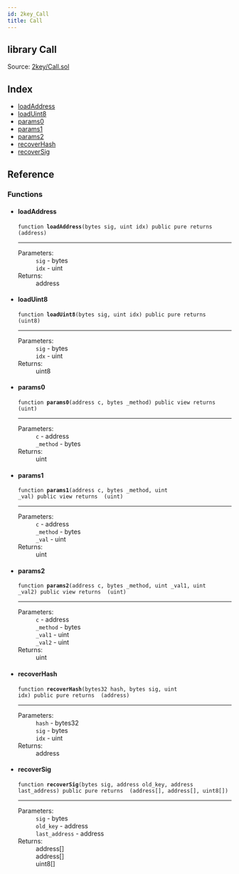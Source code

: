 ```yaml
---
id: 2key_Call
title: Call
---
```


<div class="contract-doc"><div class="contract"><h2 class="contract-header"><span class="contract-kind">library</span> Call</h2><div class="source">Source: <a href="git+https://github.com/2keynet/web3-alpha/blob/v0.0.3/contracts/2key/Call.sol" target="_blank">2key/Call.sol</a></div></div><div class="index"><h2>Index</h2><ul><li><a href="2key_Call.html#loadAddress">loadAddress</a></li><li><a href="2key_Call.html#loadUint8">loadUint8</a></li><li><a href="2key_Call.html#params0">params0</a></li><li><a href="2key_Call.html#params1">params1</a></li><li><a href="2key_Call.html#params2">params2</a></li><li><a href="2key_Call.html#recoverHash">recoverHash</a></li><li><a href="2key_Call.html#recoverSig">recoverSig</a></li></ul></div><div class="reference"><h2>Reference</h2><div class="functions"><h3>Functions</h3><ul><li><div class="item function"><span id="loadAddress" class="anchor-marker"></span><h4 class="name">loadAddress</h4><div class="body"><code class="signature">function <strong>loadAddress</strong><span>(bytes sig, uint idx) </span><span>public </span><span>pure </span><span>returns  (address) </span></code><hr/><dl><dt><span class="label-parameters">Parameters:</span></dt><dd><div><code>sig</code> - bytes</div><div><code>idx</code> - uint</div></dd><dt><span class="label-return">Returns:</span></dt><dd>address</dd></dl></div></div></li><li><div class="item function"><span id="loadUint8" class="anchor-marker"></span><h4 class="name">loadUint8</h4><div class="body"><code class="signature">function <strong>loadUint8</strong><span>(bytes sig, uint idx) </span><span>public </span><span>pure </span><span>returns  (uint8) </span></code><hr/><dl><dt><span class="label-parameters">Parameters:</span></dt><dd><div><code>sig</code> - bytes</div><div><code>idx</code> - uint</div></dd><dt><span class="label-return">Returns:</span></dt><dd>uint8</dd></dl></div></div></li><li><div class="item function"><span id="params0" class="anchor-marker"></span><h4 class="name">params0</h4><div class="body"><code class="signature">function <strong>params0</strong><span>(address c, bytes _method) </span><span>public </span><span>view </span><span>returns  (uint) </span></code><hr/><dl><dt><span class="label-parameters">Parameters:</span></dt><dd><div><code>c</code> - address</div><div><code>_method</code> - bytes</div></dd><dt><span class="label-return">Returns:</span></dt><dd>uint</dd></dl></div></div></li><li><div class="item function"><span id="params1" class="anchor-marker"></span><h4 class="name">params1</h4><div class="body"><code class="signature">function <strong>params1</strong><span>(address c, bytes _method, uint _val) </span><span>public </span><span>view </span><span>returns  (uint) </span></code><hr/><dl><dt><span class="label-parameters">Parameters:</span></dt><dd><div><code>c</code> - address</div><div><code>_method</code> - bytes</div><div><code>_val</code> - uint</div></dd><dt><span class="label-return">Returns:</span></dt><dd>uint</dd></dl></div></div></li><li><div class="item function"><span id="params2" class="anchor-marker"></span><h4 class="name">params2</h4><div class="body"><code class="signature">function <strong>params2</strong><span>(address c, bytes _method, uint _val1, uint _val2) </span><span>public </span><span>view </span><span>returns  (uint) </span></code><hr/><dl><dt><span class="label-parameters">Parameters:</span></dt><dd><div><code>c</code> - address</div><div><code>_method</code> - bytes</div><div><code>_val1</code> - uint</div><div><code>_val2</code> - uint</div></dd><dt><span class="label-return">Returns:</span></dt><dd>uint</dd></dl></div></div></li><li><div class="item function"><span id="recoverHash" class="anchor-marker"></span><h4 class="name">recoverHash</h4><div class="body"><code class="signature">function <strong>recoverHash</strong><span>(bytes32 hash, bytes sig, uint idx) </span><span>public </span><span>pure </span><span>returns  (address) </span></code><hr/><dl><dt><span class="label-parameters">Parameters:</span></dt><dd><div><code>hash</code> - bytes32</div><div><code>sig</code> - bytes</div><div><code>idx</code> - uint</div></dd><dt><span class="label-return">Returns:</span></dt><dd>address</dd></dl></div></div></li><li><div class="item function"><span id="recoverSig" class="anchor-marker"></span><h4 class="name">recoverSig</h4><div class="body"><code class="signature">function <strong>recoverSig</strong><span>(bytes sig, address old_key, address last_address) </span><span>public </span><span>pure </span><span>returns  (address[], address[], uint8[]) </span></code><hr/><dl><dt><span class="label-parameters">Parameters:</span></dt><dd><div><code>sig</code> - bytes</div><div><code>old_key</code> - address</div><div><code>last_address</code> - address</div></dd><dt><span class="label-return">Returns:</span></dt><dd>address[]</dd><dd>address[]</dd><dd>uint8[]</dd></dl></div></div></li></ul></div></div></div>
